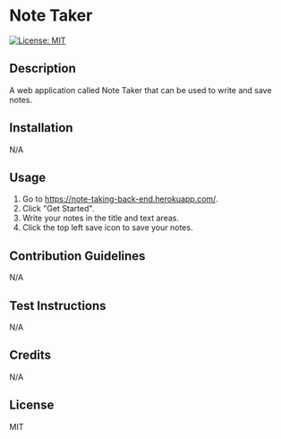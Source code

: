 # Note Taker

[![License: MIT](https://img.shields.io/badge/License-MIT-yellow.svg)](https://opensource.org/licenses/MIT)

## Description

A web application called Note Taker that can be used to write and save notes.

## Installation

N/A

## Usage

1. Go to <https://note-taking-back-end.herokuapp.com/>.
2. Click "Get Started".
3. Write your notes in the title and text areas.
4. Click the top left save icon to save your notes.

## Contribution Guidelines

N/A

## Test Instructions

N/A

## Credits

N/A

## License

MIT
